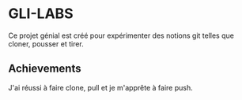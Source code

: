 # GLI-LABS
Ce projet génial est créé pour expérimenter des notions git telles que cloner, pousser et tirer.
## Achievements

J'ai réussi à faire clone, pull et je m'apprête à faire push.


